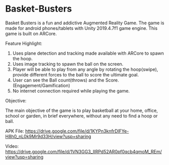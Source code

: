 # Basket-Busters
Basket Busters is a fun and addictive Augmented Reality Game. The game is made for android phones/tablets with Unity 2019.4.7f1 game engine.
This game is built on ARCore.


Feature Highlight:

1. Uses plane detection and tracking made available with ARCore to spawn the hoop.
2. Uses image tracking to spawn the ball on the screen.
3. Player will be able to play from any angle by rotating the hoop(swipe), provide different forces to the ball to score the ultimate goal.
4. User can see the Ball count(throws) and the Score. (Engagement/Gamification)
5. No internet connection required while playing the game.




Objective:


The main objective of the game is to play basketball at your home, office, school or garden, in brief everywhere, without any need to find a hoop or ball.



APK File:
https://drive.google.com/file/d/1KYPn3knfrDlFYe-H8h0_nL0k9Mr9d33H/view?usp=sharing


Video:
https://drive.google.com/file/d/1VN3GG3_IIRPd52AR0pf0qcb4qmoM_REm/view?usp=sharing
